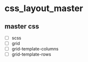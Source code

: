 # css_layout_master

## master css

- [ ] scss
- [ ] grid
- [ ] grid-template-columns
- [ ] grid-template-rows

